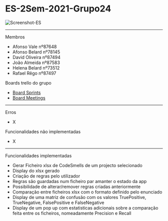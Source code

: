 # ES-2Sem-2021-Grupo24

![Screenshot-ES](https://user-images.githubusercontent.com/24848457/172066435-2361daf9-5b91-46e6-a68b-6cd7fa24bfbd.png)

---

<p>Membros</p>
<ul>
  <li>  Afonso Vale nº87648       </li>
  <li>  Afonso Belard nº78145     </li>
  <li>  David Oliveira nº87494    </li>
  <li>  João Almeida nº87583      </li>
  <li>  Helena Belard nº73512     </li>
  <li>  Rafael Rêgo nº87497       </li>
</ul>

<p>Boards trello do grupo</p>
<ul>
  <li>  <a href="https://trello.com/b/oWLEBVkI/sprints">Board Sprints</a></li>
  <li>  <a href="https://trello.com/b/0DQlwCGC/metings">Board Meetings</a></li>
</ul>

---

<p>Erros</p>
<ul>
  <li>X</li>
</ul>

<p>Funcionalidades não implementadas</p>
<ul>
  <li>X</li>
</ul>

---
<p>Funcionalidades implementadas</p>
<ul>
  <li>  Gerar Ficheiro xlsx de CodeSmells de um projecto selecionado </li>
  <li>  Display do xlsx gerado </li>
  <li>  Criação de regras pelo utilizador</li>
  <li>  Regras são guardadas num ficheiro par amanter o estado da app</li>
  <li>  Possibilidade de alterar/remover regras criadas anteriormente</li>
  <li>  Comparação entre ficheiros xlsx com o formato definido pelo enunciado</li>
  <li>  Display de uma matriz de confusão com os valores TruePositive, TrueNegative, FalsePositive e FalseNegative</li>
  <li>  Display de um pop up com estatisticas adicionais sobre a comparação feita entre os ficheiros, nomeadamente Precision e Recall</li>
</ul>


